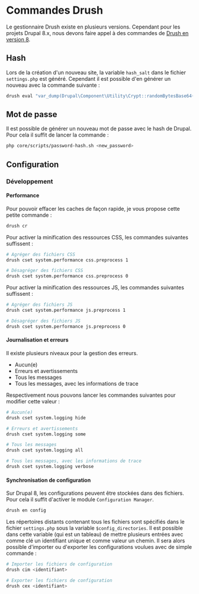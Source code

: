 # Commandes Drush

Le gestionnaire Drush existe en plusieurs versions. Cependant pour les projets
Drupal 8.x, nous devons faire appel à des commandes de
[Drush en version 8](https://drushcommands.com/drush-8x/).

## Hash

Lors de la création d'un nouveau site, la variable `hash_salt` dans le fichier
`settings.php` est généré. Cependant il est possible d'en générer un nouveau
avec la commande suivante :
```bash
drush eval "var_dump(Drupal\Component\Utility\Crypt::randomBytesBase64(55))"
```

## Mot de passe

Il est possible de générer un nouveau mot de passe avec le hash de Drupal.
Pour cela il suffit de lancer la commande :
```bash
php core/scripts/password-hash.sh <new_password>
```

## Configuration

### Développement

#### Performance

Pour pouvoir effacer les caches de façon rapide, je vous propose cette petite
commande :
```bash
drush cr
```

Pour activer la minification des ressources CSS, les commandes suivantes suffissent :
```bash
# Agréger des fichiers CSS
drush cset system.performance css.preprocess 1

# Désagréger des fichiers CSS
drush cset system.performance css.preprocess 0
```

Pour activer la minification des ressources JS, les commandes suivantes suffissent :
```bash
# Agréger des fichiers JS
drush cset system.performance js.preprocess 1

# Désagréger des fichiers JS
drush cset system.performance js.preprocess 0
```

#### Journalisation et erreurs

Il existe plusieurs niveaux pour la gestion des erreurs.
 * Aucun(e)
 * Erreurs et avertissements
 * Tous les messages
 * Tous les messages, avec les informations de trace

Respectivement nous pouvons lancer les commandes suivantes pour modifier
cette valeur :
```bash
# Aucun(e)
drush cset system.logging hide

# Erreurs et avertissements
drush cset system.logging some

# Tous les messages
drush cset system.logging all

# Tous les messages, avec les informations de trace
drush cset system.logging verbose
```

#### Synchronisation de configuration

Sur Drupal 8, les configurations peuvent être stockées dans des fichiers.
Pour cela il suffit d'activer le module `Configuration Manager`.

```bash
drush en config
```

Les répertoires distants contenant tous les fichiers sont spécifiés dans le fichier
`settings.php` sous la variable `$config_directories`.
Il est possible dans cette variable (qui est un tableau) de mettre plusieurs
entrées avec comme clé un identifiant unique et comme valeur un chemin.
Il sera alors possible d'importer ou d'exporter les configurations voulues
avec de simple commande :

```bash
# Importer les fichiers de configuration
drush cim <identifiant>

# Exporter les fichiers de configuration
drush cex <identifiant>
```
